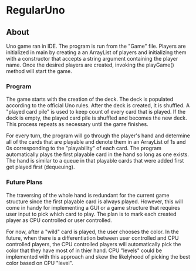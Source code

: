 # RegularUno

## About
Uno game ran in IDE. The program is run from the "Game" file. Players are initialized in main by creating a an ArrayList of players and initializing them with a constructor
that accepts a string argument containing the player name. Once the desired players are created, invoking the playGame() method will start the game. 

### Program
The game starts with the creation of the deck. The deck is populated according to the official Uno rules. After the deck is created, it is shuffled. A "played card pile" is used to keep count of every card that is played. If the deck is empty, the played card pile is shuffled and becomes the new deck. This process repeats as necessary until the game finishes.

For every turn, the program will go through the player's hand and determine all of the cards that are playable and denote them in an ArrayList of 1s and 0s corresponding to the "playability" of each card. The program automatically plays the first playable card in the hand so long as one exists. The hand is similar to a queue in that playable cards that were added first get played first (dequeuing). 

### Future Plans

The traversing of the whole hand is redundant for the current game structure since the first playable card is always played. However, this will come in handy for implementing a GUI or a game structure that requires user input to pick which card to play. The plan is to mark each created player as CPU controlled or user controlled. 

For now, after a "wild" card is played, the user chooses the color. In the future, when there is a differentiation between user controlled and CPU controlled players, the CPU controlled players will automatically pick the color that they have most of in thier hand. CPU "levels" could be implemented with this approach and skew the likelyhood of picking the best color based on CPU "level".


